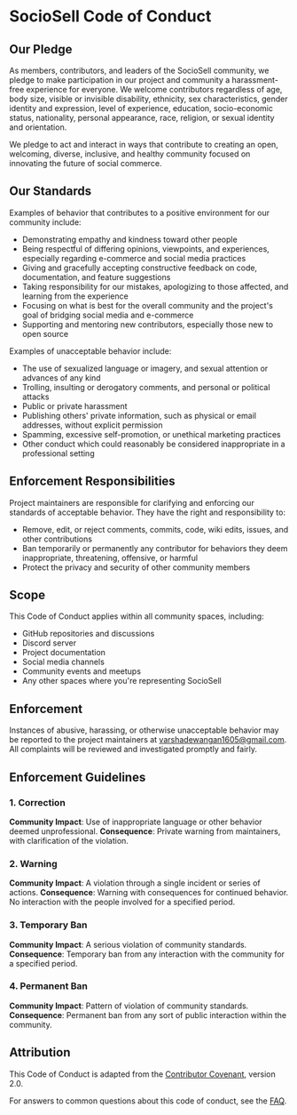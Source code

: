 # SocioSell Code of Conduct

## Our Pledge

As members, contributors, and leaders of the SocioSell community, we pledge to make participation in our project and community a harassment-free experience for everyone. We welcome contributors regardless of age, body size, visible or invisible disability, ethnicity, sex characteristics, gender identity and expression, level of experience, education, socio-economic status, nationality, personal appearance, race, religion, or sexual identity and orientation.

We pledge to act and interact in ways that contribute to creating an open, welcoming, diverse, inclusive, and healthy community focused on innovating the future of social commerce.

## Our Standards

Examples of behavior that contributes to a positive environment for our community include:

* Demonstrating empathy and kindness toward other people
* Being respectful of differing opinions, viewpoints, and experiences, especially regarding e-commerce and social media practices
* Giving and gracefully accepting constructive feedback on code, documentation, and feature suggestions
* Taking responsibility for our mistakes, apologizing to those affected, and learning from the experience
* Focusing on what is best for the overall community and the project's goal of bridging social media and e-commerce
* Supporting and mentoring new contributors, especially those new to open source

Examples of unacceptable behavior include:

* The use of sexualized language or imagery, and sexual attention or advances of any kind
* Trolling, insulting or derogatory comments, and personal or political attacks
* Public or private harassment
* Publishing others' private information, such as physical or email addresses, without explicit permission
* Spamming, excessive self-promotion, or unethical marketing practices
* Other conduct which could reasonably be considered inappropriate in a professional setting

## Enforcement Responsibilities

Project maintainers are responsible for clarifying and enforcing our standards of acceptable behavior. They have the right and responsibility to:
- Remove, edit, or reject comments, commits, code, wiki edits, issues, and other contributions
- Ban temporarily or permanently any contributor for behaviors they deem inappropriate, threatening, offensive, or harmful
- Protect the privacy and security of other community members

## Scope

This Code of Conduct applies within all community spaces, including:
- GitHub repositories and discussions
- Discord server
- Project documentation
- Social media channels
- Community events and meetups
- Any other spaces where you're representing SocioSell

## Enforcement

Instances of abusive, harassing, or otherwise unacceptable behavior may be reported to the project maintainers at varshadewangan1605@gmail.com. All complaints will be reviewed and investigated promptly and fairly.

## Enforcement Guidelines

### 1. Correction
**Community Impact**: Use of inappropriate language or other behavior deemed unprofessional.
**Consequence**: Private warning from maintainers, with clarification of the violation.

### 2. Warning
**Community Impact**: A violation through a single incident or series of actions.
**Consequence**: Warning with consequences for continued behavior. No interaction with the people involved for a specified period.

### 3. Temporary Ban
**Community Impact**: A serious violation of community standards.
**Consequence**: Temporary ban from any interaction with the community for a specified period.

### 4. Permanent Ban
**Community Impact**: Pattern of violation of community standards.
**Consequence**: Permanent ban from any sort of public interaction within the community.

## Attribution

This Code of Conduct is adapted from the [Contributor Covenant](https://www.contributor-covenant.org), version 2.0.

For answers to common questions about this code of conduct, see the [FAQ](https://www.contributor-covenant.org/faq).
